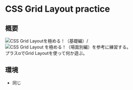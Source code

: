 # CSS Grid Layout practice  
  
## 概要  
![CSS Grid Layoutを極める！（基礎編）](https://qiita.com/kura07/items/e633b35e33e43240d363)/![CSS Grid Layout を極める！（場面別編）](https://qiita.com/kura07/items/486c19045aab8090d6d9)を参考に練習する。  
プラスαでGrid Layoutを使って何か遊ぶ。  
  
## 環境  
- 同じ